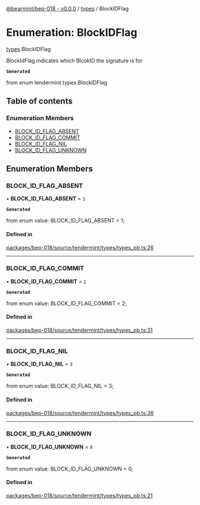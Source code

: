 [@bearmint/bep-018 - v0.0.0](../README.md) / [types](../modules/types.md) / BlockIDFlag

# Enumeration: BlockIDFlag

[types](../modules/types.md).BlockIDFlag

BlockIdFlag indicates which BlcokID the signature is for

**`Generated`**

from enum tendermint.types.BlockIDFlag

## Table of contents

### Enumeration Members

- [BLOCK\_ID\_FLAG\_ABSENT](types.BlockIDFlag.md#block_id_flag_absent)
- [BLOCK\_ID\_FLAG\_COMMIT](types.BlockIDFlag.md#block_id_flag_commit)
- [BLOCK\_ID\_FLAG\_NIL](types.BlockIDFlag.md#block_id_flag_nil)
- [BLOCK\_ID\_FLAG\_UNKNOWN](types.BlockIDFlag.md#block_id_flag_unknown)

## Enumeration Members

### BLOCK\_ID\_FLAG\_ABSENT

• **BLOCK\_ID\_FLAG\_ABSENT** = ``1``

**`Generated`**

from enum value: BLOCK_ID_FLAG_ABSENT = 1;

#### Defined in

[packages/bep-018/source/tendermint/types/types_pb.ts:26](https://github.com/bearmint/bearmint/blob/main/packages/bep-018/source/tendermint/types/types_pb.ts#L26)

___

### BLOCK\_ID\_FLAG\_COMMIT

• **BLOCK\_ID\_FLAG\_COMMIT** = ``2``

**`Generated`**

from enum value: BLOCK_ID_FLAG_COMMIT = 2;

#### Defined in

[packages/bep-018/source/tendermint/types/types_pb.ts:31](https://github.com/bearmint/bearmint/blob/main/packages/bep-018/source/tendermint/types/types_pb.ts#L31)

___

### BLOCK\_ID\_FLAG\_NIL

• **BLOCK\_ID\_FLAG\_NIL** = ``3``

**`Generated`**

from enum value: BLOCK_ID_FLAG_NIL = 3;

#### Defined in

[packages/bep-018/source/tendermint/types/types_pb.ts:36](https://github.com/bearmint/bearmint/blob/main/packages/bep-018/source/tendermint/types/types_pb.ts#L36)

___

### BLOCK\_ID\_FLAG\_UNKNOWN

• **BLOCK\_ID\_FLAG\_UNKNOWN** = ``0``

**`Generated`**

from enum value: BLOCK_ID_FLAG_UNKNOWN = 0;

#### Defined in

[packages/bep-018/source/tendermint/types/types_pb.ts:21](https://github.com/bearmint/bearmint/blob/main/packages/bep-018/source/tendermint/types/types_pb.ts#L21)
